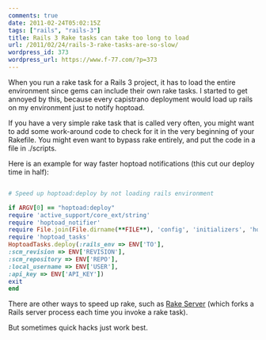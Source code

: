 ```yaml
---
comments: true
date: 2011-02-24T05:02:15Z
tags: ["rails", "rails-3"]
title: Rails 3 Rake tasks can take too long to load
url: /2011/02/24/rails-3-rake-tasks-are-so-slow/
wordpress_id: 373
wordpress_url: https://www.f-77.com/?p=373
---
```


When you run a rake task for a Rails 3 project, it has to load the entire environment since gems can include their own rake tasks. I started to get annoyed by this, because every capistrano deployment would load up rails on my environment just to notify hoptoad.

If you have a very simple rake task that is called very often, you might want to add some work-around code to check for it in the very beginning of your Rakefile. You might even want to bypass rake entirely, and put the code in a file in ./scripts.

Here is an example for way faster hoptoad notifications (this cut our deploy time in half):

```ruby

# Speed up hoptoad:deploy by not loading rails environment

if ARGV[0] == "hoptoad:deploy"
require 'active_support/core_ext/string'
require 'hoptoad_notifier'
require File.join(File.dirname(**FILE**), 'config', 'initializers', 'hoptoad')
require 'hoptoad_tasks'
HoptoadTasks.deploy(:rails_env => ENV['TO'],
:scm_revision => ENV['REVISION'],
:scm_repository => ENV['REPO'],
:local_username => ENV['USER'],
:api_key => ENV['API_KEY'])
exit
end
```

There are other ways to speed up rake, such as <a href="https://github.com/outoftime/rake_server">Rake Server</a> (which forks a Rails server process each time you invoke a rake task).

But sometimes quick hacks just work best.

```

```
